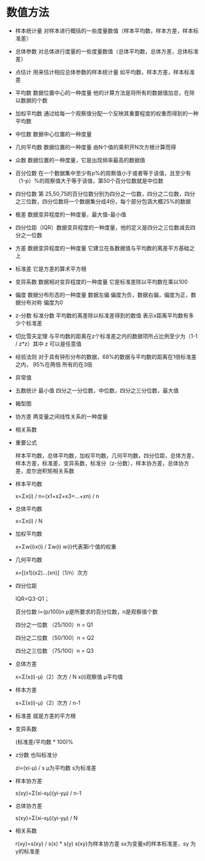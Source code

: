 # 数值方法 
- 样本统计量 对样本进行概括的一些度量数值（样本平均数，样本方差，样本标准差）
- 总体参数 对总体进行度量的一些度量数值（总体平均数，总体方差，总体标准差）
- 点估计 用来估计相应总体参数的样本统计量 如平均数，样本方差，样本标准差
- 平均数 数据位置中心的一种度量 他的计算方法是将所有的数据值加总，在除以数据的个数
- 加权平均数 通过给每一个观察值分配一个反映其重要程度的权重而得到的一种平均数
- 中位数 数据中心位置的一种度量
- 几何平均数 数据位置的一种度量 由N个值的乘积开N次方根计算而得
- 众数 数据位置的一种度量，它是出现频率最高的数据值
- 百分位数 在一个数据集中至少有p%的观察值小于或者等于该值，且至少有（1-p）%的观察值大于等于该值，第50个百分位数就是中位数
- 四分位数 第 25,50,75的百分位数分别为四分之一位数，四分之二位数，四分之三位数，四分位数将一个数据集分成4份，每个部分包涵大概25%的数据
- 极差 数据变异程度的一种度量，最大值-最小值
- 四分位距（IQR）数据变异程度的一种度量，他的定义是四分之三位数减去四分之一位数
- 方差 数据变异程度的一种度量 它建立在各数据值与平均数的离差平方基础之上
- 标准差 它是方差的算术平方根
- 变异系数 数据相对变异程度的一种度量 它是标准差除以平均数在乘以100
- 偏度 数据分布形态的一种度量 数据左偏 偏度为负，数据右偏，偏度为正，数据分布对称 偏度为0
- z-分数 标准分数 平均数的离差除以标准差得到的数值 表示x距离平均数有多少个标准差
- 切比雪夫定理 与平均数的距离在z个标准差之内的数据项所占比例至少为（1-1 / z*z）其中 z 可以是任意值
- 经验法则 对于具有钟形分布的数据，68%的数据与平均数的距离在1倍标准差之内， 95%在两倍 所有的在3倍
- 异常值
- 五数统计 最小值 四分之一分位数，中位数，四分之三分位数，最大值
- 箱型图 
- 协方差 两变量之间线性关系的一种度量
- 相关系数

- 重要公式 

    样本平均数，总体平均数，加权平均数，几何平均数，四分位距，总体方差，样本方差，标准差，变异系数，标准分（z-分数），样本协方差，总体协方差，皮尔逊积矩相关系数

- 样本平均数

    x=Σx(i) / n=(x1+x2+x3+...+xn) / n

- 总体平均数

    x=Σx(i) / N
- 加权平均数

    x=Σw(i)x(i) / Σw(i) w(i)代表第i个值的权重
- 几何平均数

    x=[(x1)(x2)...(xn)]（1/n）次方
- 四分位距

    IQR=Q3-Q1；
    
    百分位数 i=(p/100)n p是所要求的百分位数，n是观察值个数

    四分之一位数 （25/100）n  = Q1

    四分之二位数 （50/100）n  = Q2

    四分之三位数 （75/100）n  = Q3

- 总体方差

    x=Σ(x(i)-μ)（2）次方 / N  x(i)观察值 μ平均值

- 样本方差

    s=Σ(x(i)-μ)（2）次方 / n-1

- 标准差 就是方差的平方根

- 变异系数

    (标准差/平均数 * 100)%
- z分数 也叫标准分

    zi=(xi-μ) / s  μ为平均数 s为标准差
- 样本协方差

    s(xy)=Σ(xi-xμ)(yi-yμ) / n-1
- 总体协方差

    s(xy)=Σ(xi-xμ)(yi-yμ) / N
- 相关系数

    r(xy)=s(xy) / s(x) * s(y)  s(xy)为样本协方差 sx为变量x的样本标准差，sy 为y的标准差



